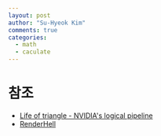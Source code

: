 ```yaml
---
layout: post
author: "Su-Hyeok Kim"
comments: true
categories:
  - math
  - caculate
---
```


# 참조

- [Life of triangle - NVIDIA's logical pipeline](https://developer.nvidia.com/content/life-triangle-nvidias-logical-pipeline)
- [RenderHell](https://simonschreibt.de/gat/renderhell/)
